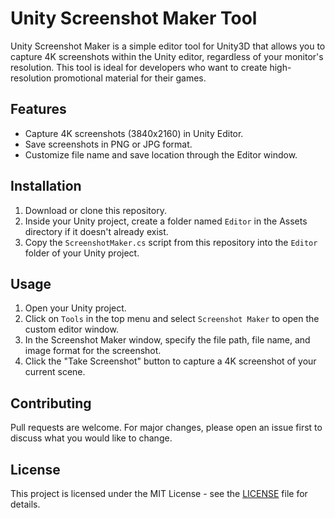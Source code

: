 # Unity Screenshot Maker Tool

Unity Screenshot Maker is a simple editor tool for Unity3D that allows you to capture 4K screenshots within the Unity editor, regardless of your monitor's resolution. This tool is ideal for developers who want to create high-resolution promotional material for their games.

## Features

- Capture 4K screenshots (3840x2160) in Unity Editor.
- Save screenshots in PNG or JPG format.
- Customize file name and save location through the Editor window.

## Installation

1. Download or clone this repository.
2. Inside your Unity project, create a folder named `Editor` in the Assets directory if it doesn't already exist.
3. Copy the `ScreenshotMaker.cs` script from this repository into the `Editor` folder of your Unity project.

## Usage

1. Open your Unity project.
2. Click on `Tools` in the top menu and select `Screenshot Maker` to open the custom editor window.
3. In the Screenshot Maker window, specify the file path, file name, and image format for the screenshot.
4. Click the "Take Screenshot" button to capture a 4K screenshot of your current scene.

## Contributing

Pull requests are welcome. For major changes, please open an issue first to discuss what you would like to change.

## License

This project is licensed under the MIT License - see the [LICENSE](LICENSE) file for details.

